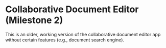 # Collaborative Document Editor (Milestone 2)

This is an older, working version of the collaborative document editor app without certain features (e.g., document search engine).
